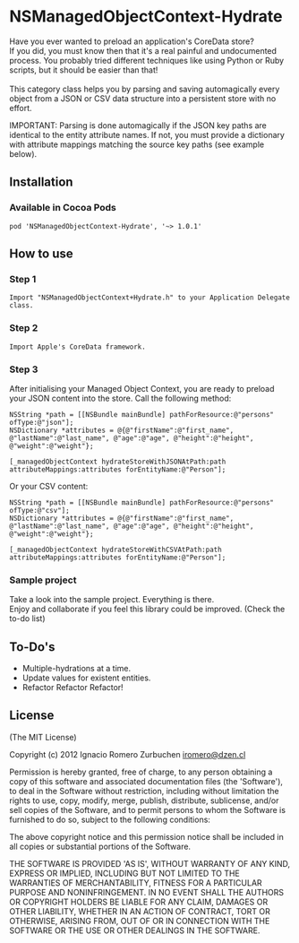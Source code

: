 NSManagedObjectContext-Hydrate
==============================

Have you ever wanted to preload an application's CoreData store?<br>
If you did, you must know then that it's a real painful and undocumented process. You probably tried different techniques like using Python or Ruby scripts, but it should be easier than that!<br><br>
This category class helps you by parsing and saving automagically every object from a JSON or CSV data structure into a persistent store with no effort.

IMPORTANT: Parsing is done automagically if the JSON key paths are identical to the entity attribute names. If not, you must provide a dictionary with attribute mappings matching the source key paths (see example below).

## Installation

### Available in Cocoa Pods
```
pod 'NSManagedObjectContext-Hydrate', '~> 1.0.1'
```

## How to use

### Step 1
```
Import "NSManagedObjectContext+Hydrate.h" to your Application Delegate class.
```

### Step 2
```
Import Apple's CoreData framework.
```

### Step 3
After initialising your Managed Object Context, you are ready to preload your JSON content into the store.
Call the following method:
```
NSString *path = [[NSBundle mainBundle] pathForResource:@"persons" ofType:@"json"];
NSDictionary *attributes = @{@"firstName":@"first_name", @"lastName":@"last_name", @"age":@"age", @"height":@"height", @"weight":@"weight"};

[_managedObjectContext hydrateStoreWithJSONAtPath:path attributeMappings:attributes forEntityName:@"Person"];
```

Or your CSV content:
```
NSString *path = [[NSBundle mainBundle] pathForResource:@"persons" ofType:@"csv"];
NSDictionary *attributes = @{@"firstName":@"first_name", @"lastName":@"last_name", @"age":@"age", @"height":@"height", @"weight":@"weight"};

[_managedObjectContext hydrateStoreWithCSVAtPath:path attributeMappings:attributes forEntityName:@"Person"];
```

### Sample project
Take a look into the sample project. Everything is there.<br>
Enjoy and collaborate if you feel this library could be improved. (Check the to-do list)


## To-Do's
- Multiple-hydrations at a time.
- Update values for existent entities.
- Refactor Refactor Refactor!


## License
(The MIT License)

Copyright (c) 2012 Ignacio Romero Zurbuchen <iromero@dzen.cl>

Permission is hereby granted, free of charge, to any person obtaining a copy of this software and associated documentation files (the 'Software'), to deal in the Software without restriction, including without limitation the rights to use, copy, modify, merge, publish, distribute, sublicense, and/or sell copies of the Software, and to permit persons to whom the Software is furnished to do so, subject to the following conditions:

The above copyright notice and this permission notice shall be included in all copies or substantial portions of the Software.

THE SOFTWARE IS PROVIDED 'AS IS', WITHOUT WARRANTY OF ANY KIND, EXPRESS OR IMPLIED, INCLUDING BUT NOT LIMITED TO THE WARRANTIES OF MERCHANTABILITY, FITNESS FOR A PARTICULAR PURPOSE AND NONINFRINGEMENT. IN NO EVENT SHALL THE AUTHORS OR COPYRIGHT HOLDERS BE LIABLE FOR ANY CLAIM, DAMAGES OR OTHER LIABILITY, WHETHER IN AN ACTION OF CONTRACT, TORT OR OTHERWISE, ARISING FROM, OUT OF OR IN CONNECTION WITH THE SOFTWARE OR THE USE OR OTHER DEALINGS IN THE SOFTWARE.
